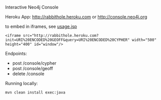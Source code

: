 Interactive Neo4j Console

Heroku App: http://rabbithole.heroku.com or http://console.neo4j.org

to embed in iframes, see [usage.jsp](http://rabbithole.herokuapp.com/usage.jsp)

    <iframe src="http://rabbithole.heroku.com?init=URI%20ENCODED%20GEOFF&query=URI%20ENCODED%20CYPHER" width="500" height="400" id="window"/>
        
Endpoints:

* post /console/cypher
* post /console/geoff
* delete /console

Running locally:

    mvn clean install exec:java 

